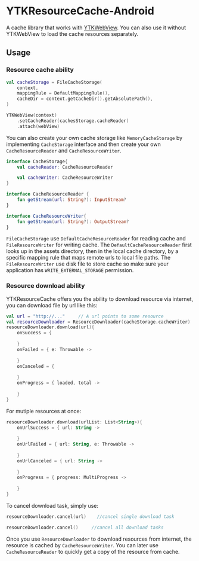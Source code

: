 # YTKResourceCache-Android

A cache library that works with [YTKWebView](https://github.com/yuantiku/YTKWebView-Android). You can also use it without YTKWebView to load the cache resources separately.

## Usage

### Resource cache ability

```kotlin
val cacheStorage = FileCacheStorage(
    context,
    mappingRule = DefaultMappingRule(),
    cacheDir = context.getCacheDir().getAbsolutePath(),
)

YTKWebView(context)
    .setCacheReader(cachesStorage.cacheReader)
    .attach(webView)
```

You can also create your own cache storage like `MemoryCacheStorage` by implementing `CacheStorage` interface and then create your own `CacheResourceReader` and `CacheResourceWriter`.

```kotlin
interface CacheStorage{
    val cacheReader: CacheResourceReader

    val cacheWriter: CacheResourceWriter
}

interface CacheResourceReader {
    fun getStream(url: String?): InputStream?
}

interface CacheResourceWriter{
    fun getStream(url: String?): OutputStream?
}
```

`FileCacheStorage`  use `DefaultCacheResourceReader`  for reading cache and `FileResourceWriter`  for writing cache. The `DefaultCacheResourceReader` first looks up in the assets directory, then in the local cache directory, by a specific mapping rule that maps remote urls to local file paths.  The `FileResourceWriter` use disk file to store cache so make sure your application has `WRITE_EXTERNAL_STORAGE` permission.



### Resource download ability

YTKResourceCache offers you the ability to download resource via internet, you can download file by url like this:

```kotlin
val url = "http://..."     // A url points to some resource
val resourceDownloader = ResourceDownloader(cacheStorage.cacheWriter)
resourceDownloader.download(url){
    onSuccess = {
        
    }
    onFailed = { e: Throwable -> 
        
    }
    onCanceled = {
        
    }
    onProgress = { loaded, total ->
        
    }
}
```

For mutiple resources at once:

```kotlin
resourceDownloader.download(urlList: List<String>){
    onUrlSuccess = { url: String ->
        
    }
    onUrlFailed = { url: String, e: Throwable ->
        
    }
    onUrlCanceled = { url: String ->
        
    }
    onProgress = { progress: MultiProgress ->
        
    }
}
```

To cancel  download task, simply use:

```kotlin
resourceDownloader.cancel(url)    //cancel single download task

resourceDownloader.cancel()     //cancel all download tasks
```

Once you use `ResourceDownloader` to download resources from internet, the resource is cached by `CacheResourceWriter`. You can later use `CacheResourceReader`  to quickly get a copy of the resource from cache.

